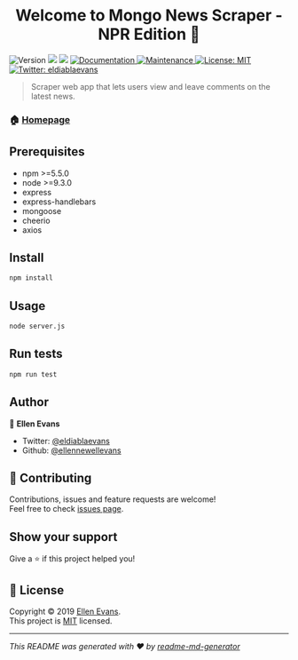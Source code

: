<h1 align="center">Welcome to Mongo News Scraper - NPR Edition 👋</h1>
<p>
  <img alt="Version" src="https://img.shields.io/badge/version-0.6.1-blue.svg?cacheSeconds=2592000" />
  <img src="https://img.shields.io/badge/npm-%3E%3D5.5.0-blue.svg" />
  <img src="https://img.shields.io/badge/node-%3E%3D9.3.0-blue.svg" />
  <a href="https://github.com/ellennewellevans/newsScraper/blob/master/README.md">
    <img alt="Documentation" src="https://img.shields.io/badge/documentation-yes-brightgreen.svg" target="_blank" />
  </a>
  <a href="https://github.com/kefranabg/readme-md-generator/graphs/commit-activity">
    <img alt="Maintenance" src="https://img.shields.io/badge/Maintained%3F-yes-green.svg" target="_blank" />
  </a>
  <a href="https://github.com/kefranabg/readme-md-generator/blob/master/LICENSE">
    <img alt="License: MIT" src="https://img.shields.io/badge/License-MIT-yellow.svg" target="_blank" />
  </a>
  <a href="https://twitter.com/eldiablaevans">
    <img alt="Twitter: eldiablaevans" src="https://img.shields.io/twitter/follow/eldiablaevans.svg?style=social" target="_blank" />
  </a>
</p>

> Scraper web app that lets users view and leave comments on the latest news. 

### 🏠 [Homepage](https://github.com/ellennewellevans/newsScraper)

## Prerequisites

- npm >=5.5.0
- node >=9.3.0
- express
- express-handlebars
- mongoose
- cheerio
- axios

## Install

```sh
npm install
```

## Usage

```sh
node server.js
```

## Run tests

```sh
npm run test
```

## Author

👤 **Ellen Evans**

* Twitter: [@eldiablaevans](https://twitter.com/eldiablaevans)
* Github: [@ellennewellevans](https://github.com/ellennewellevans)

## 🤝 Contributing

Contributions, issues and feature requests are welcome!<br />Feel free to check [issues page](https://github.com/kefranabg/readme-md-generator/issues).

## Show your support

Give a ⭐️ if this project helped you!

## 📝 License

Copyright © 2019 [Ellen Evans](https://github.com/ellennewellevans).<br />
This project is [MIT](https://github.com/kefranabg/readme-md-generator/blob/master/LICENSE) licensed.

***
_This README was generated with ❤️ by [readme-md-generator](https://github.com/kefranabg/readme-md-generator)_
